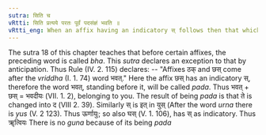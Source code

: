 ```yaml
---
sutra: सिति च
vRtti: सिति प्रत्यये परतः पूर्वं पदसंज्ञं भवति ॥
vRtti_eng: When an affix having an indicatory स् follows then that which precedes it is called _pada_.
---
```

The sutra 18 of this chapter teaches that before certain affixes, the preceding word is called _bha_. This _sutra_ declares an exception to that by anticipation. Thus Rule (IV. 2. 115) declares: -- "Affixes ठक् and छस् come after the _vriddha_ (I. 1. 74) word भवत्." Here the affix छस् has an indicatory स्, therefore the word भवत्, standing before it, will be called _pada_. Thus भवत् + छस् = भवदीयः (VII. 1. 2), belonging to you. The result of being _pada_ is that ते is changed into द (VIII 2. 39). Similarly स् is इत् in युस् (After the word _urna_ there is _yus_ (V. 2 123). Thus ऊर्णायुः; so also घस् (V. 1. 106), has स् as indicatory. Thus ॠत्वियः There is no _guna_ because of its being _pada_
